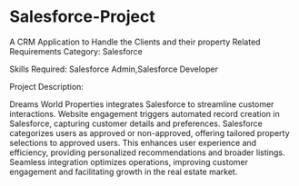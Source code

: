 # Salesforce-Project
A CRM Application to Handle the Clients and their property Related Requirements
Category: Salesforce

Skills Required:
Salesforce Admin,Salesforce Developer

Project Description:

Dreams World Properties integrates Salesforce to streamline customer interactions. Website engagement triggers automated record creation in Salesforce, capturing customer details and preferences. Salesforce categorizes users as approved or non-approved, offering tailored property selections to approved users. This enhances user experience and efficiency, providing personalized recommendations and broader listings. Seamless integration optimizes operations, improving customer engagement and facilitating growth in the real estate market.
